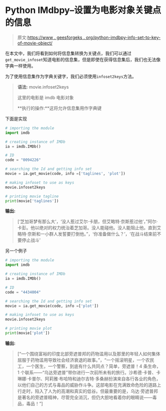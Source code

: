 # Python IMdbpy–设置为电影对象关键点的信息

> 原文:[https://www . geesforgeks . org/python-imdbpy-info-set-to-key-of-movie-object/](https://www.geeksforgeeks.org/python-imdbpy-info-set-to-keys-of-movie-object/)

在本文中，我们将看到如何将信息集转换为关键点，我们可以通过`get_movie_infoset`知道电影的信息集，但是即使在获得信息集后，我们也无法像字典一样使用。

为了使用信息集作为字典关键字，我们必须使用`infoset2keys`方法。

> **语法:** movie.infoset2keys
> 
> 这里的电影是 imdb 电影对象
> 
> **执行的操作:**这将允许信息集用作字典键

下面是实现

```py
# importing the module
import imdb

# creating instance of IMDb
ia = imdb.IMDb()

# ID
code = "0094226"

# searching the Id and getting info set
movie = ia.get_movie(code, info =['taglines', 'plot'])

# making infoset to use as keys
movie.infoset2keys

# printing movie tagline
print(movie['taglines'])
```

**输出:**

> [‘芝加哥梦有那么大’，‘没人惹过艾尔·卡朋，但艾略特·奈斯惹过他’，”阿尔·卡彭。他以绝对的权力统治着芝加哥。没人能碰他。没人能阻止他。直到艾略特·奈斯和一小群人发誓要打倒他。”，‘你准备做什么？’，‘在战斗结束前不要停止战斗’

另一个例子

```py
# importing the module
import imdb

# creating instance of IMDb
ia = imdb.IMDb()

# ID
code = "4434004"

# searching the Id and getting info set
movie = ia.get_movie(code, info =['plot'])

# making infoset to use as keys
movie.infoset2keys

# printing movie plot
print(movie['plot'])
```

**输出:**

> [“一个围绕富裕的印度北部旁遮普邦的药物滥用以及那里的年轻人如何集体屈服于药物滥用导致社会经济衰退的故事。”，“一个摇滚明星，一个农民工，一个医生，一个警察，到底有什么共同点？简单，旁遮普！4 条生命，1 个联系——“乌达旁遮普”带你进行一次前所未有的旅行。沙希德·卡普、卡琳娜·卡普尔、阿莉雅·布哈特和迪尔吉特·多桑赫扮演来自各行各业的角色，以他们自己的方式与毒品的威胁作斗争。这部电影在充满致命危险的道路上行走时，陷入了人为的高潮和真实的低谷。但最重要的是，乌达·旁遮普邦是著名的旁遮普精神，尽管完全消沉，但仍大胆地看着你的眼睛说——毒品，毒品！”]
